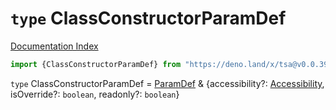 # `type` ClassConstructorParamDef

[Documentation Index](../README.md)

```ts
import {ClassConstructorParamDef} from "https://deno.land/x/tsa@v0.0.39/mod.ts"
```

`type` ClassConstructorParamDef = [ParamDef](../type.ParamDef/README.md) \& \{accessibility?: [Accessibility](../type.Accessibility/README.md), isOverride?: `boolean`, readonly?: `boolean`}